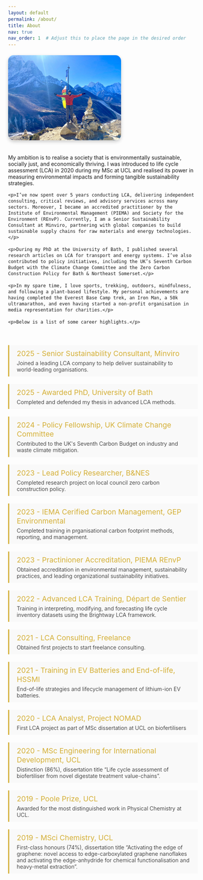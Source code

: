 ```yaml
---
layout: default
permalink: /about/
title: About
nav: true
nav_order: 1  # Adjust this to place the page in the desired order
---
```


<div class="about-container">
  <div class="profile-photo">
    <img src="/assets/img/about_me.jpg" alt="Your Name" />
  </div>
  <div class="about-text">
    <p>My ambition is to realise a society that is environmentally sustainable, socially just, and economically thriving. I was introduced to life cycle assessment (LCA) in 2020 during my MSc at UCL and realised its power in measuring environmental impacts and forming tangible sustainability strategies.</p>

    <p>I’ve now spent over 5 years conducting LCA, delivering independent consulting, critical reviews, and advisory services across many sectors. Moreover, I became an accredited practitioner by the Institute of Environmental Management (PIEMA) and Society for the Environment (REnvP). Currently, I am a Senior Sustainability Consultant at Minviro, partnering with global companies to build sustainable supply chains for raw materials and energy technologies.</p>

    <p>During my PhD at the University of Bath, I published several research articles on LCA for transport and energy systems. I’ve also contributed to policy initiatives, including the UK’s Seventh Carbon Budget with the Climate Change Committee and the Zero Carbon Construction Policy for Bath & Northeast Somerset.</p>

    <p>In my spare time, I love sports, trekking, outdoors, mindfulness, and following a plant-based lifestyle. My personal achievements are having completed the Everest Base Camp trek, an Iron Man, a 50k ultramarathon, and even having started a non-profit organisation in media representation for charities.</p>

    <p>Below is a list of some career highlights.</p>
  </div>
</div>

<div class="timeline">
  <div class="milestone">
    <h3>2025 - Senior Sustainability Consultant, Minviro</h3>
    <p>Joined a leading LCA company to help deliver sustainability to world-leading organisations.</p>
  </div>
  <div class="milestone">
    <h3>2025 - Awarded PhD, University of Bath </h3>
    <p>Completed and defended my thesis in advanced LCA methods.</p>
  </div>
  <div class="milestone">
    <h3>2024 - Policy Fellowship, UK Climate Change Committee</h3>
    <p>Contributed to the UK's Seventh Carbon Budget on industry and waste climate mitigation.</p>
  </div>
  <div class="milestone">
    <h3>2023 - Lead Policy Researcher, B&NES </h3>
    <p>Completed research project on local council zero carbon construction policy.</p>
  </div>
  <div class="milestone">
    <h3>2023 - IEMA Cerified Carbon Management, GEP Environmental</h3>
    <p>Completed training in prganisational carbon footprint methods, reporting, and management.</p>
  </div>
  <div class="milestone">
    <h3>2023 - Practinioner Accreditation, PIEMA REnvP</h3>
    <p>Obtained accreditation in environmental management, sustainability practices, and leading organizational sustainability initiatives.</p>
  </div>
  <div class="milestone">
    <h3>2022 - Advanced LCA Training, Départ de Sentier</h3>
    <p>Training in interpreting, modifying, and forecasting life cycle inventory datasets using the Brightway LCA framework.</p>
  </div>
  <div class="milestone">
    <h3>2021 - LCA Consulting, Freelance</h3>
    <p>Obtained first projects to start freelance consulting.</p>
  </div>
  <div class="milestone">
    <h3>2021 - Training in EV Batteries and End-of-life, HSSMI</h3>
    <p>End-of-life strategies and lifecycle management of lithium-ion EV batteries.</p>
  </div>
    <div class="milestone">
    <h3>2020 - LCA Analyst, Project NOMAD</h3>
    <p>First LCA project as part of MSc dissertation at UCL on biofertilisers</p>
  </div>
    <div class="milestone">
    <h3>2020 - MSc Engineering for International Development, UCL</h3>
    <p>Distinction (86%), dissertation title “Life cycle assessment of biofertiliser from novel digestate treatment value-chains”.</p>
  </div>
    <div class="milestone">
    <h3>2019 - Poole Prize, UCL</h3>
    <p>Awarded for the most distinguished work in Physical Chemistry at UCL.</p>
  </div>
    <div class="milestone">
    <h3>2019 - MSci Chemistry, UCL</h3>
    <p>First-class honours (74%), dissertation title “Activating the edge of graphene: novel access to edge-carboxylated graphene nanoflakes and activating the edge-anhydride for chemical functionalisation and heavy-metal extraction”.</p>
  </div>
  
</div>

<style>
  /* Container layout */
  .about-container {
    display: flex;
    flex-wrap: wrap;
    align-items: flex-start;
    margin-top: 20px;
  }

  /* Profile photo styles */
  .profile-photo {
    flex: 0 0 auto;
    margin-right: 20px;
    margin-bottom: 20px;
    transition: transform 0.3s ease, box-shadow 0.3s ease;
  }

  .profile-photo img {
    max-width: 300px;
    height: auto;
    border-radius: 15px; /* Rounded corners */
    box-shadow: 0px 4px 10px rgba(0, 0, 0, 0.2); /* Subtle shadow */
    transition: transform 0.3s ease, box-shadow 0.3s ease; /* Smooth hover effects */
  }

  .profile-photo img:hover {
    transform: scale(1.05); /* Slight expansion */
    box-shadow: 0px 6px 15px rgba(0, 0, 0, 0.3); /* Stronger shadow on hover */
  }

  /* Text container styles */
  .about-text {
    flex: 1;
    min-width: 300px;
  }

  /* Timeline container */
  .timeline {
    margin-top: 40px;
    display: flex;
    flex-direction: column;
  }

  /* Milestone styles */
  .milestone {
    background-color: #f9f9f9;
    border-left: 3px solid #d4af37; /* Gold color for border */
    padding: 10px 20px;
    margin-bottom: 20px;
  }

  .milestone h3 {
    margin: 0;
    color: #d4af37; /* Gold color for headings */
    font-size: 1.2rem; /* Slightly smaller font size for the heading */
    font-weight: 400; /* Semi-bold for the heading */
  }

  .milestone p {
    margin: 5px 0 0;
    font-size: 0.9rem; /* Slightly smaller font size for the paragraph */
    font-weight: 300; /* Semi-bold for the paragraph */
  }
</style>

